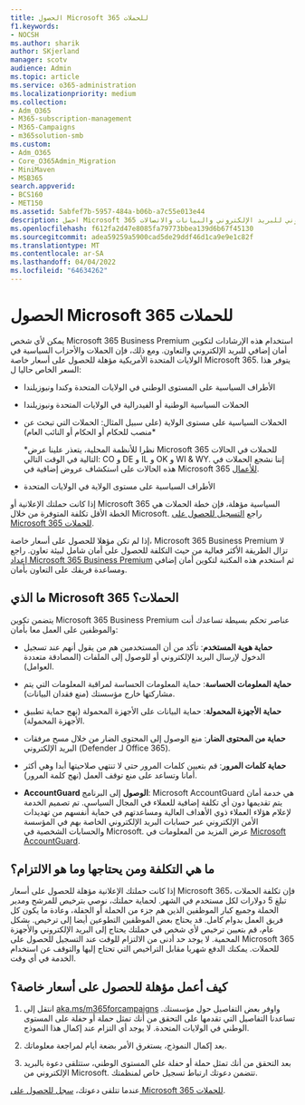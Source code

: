 ```yaml
---
title: الحصول Microsoft 365 للحملات
f1.keywords:
- NOCSH
ms.author: sharik
author: SKjerland
manager: scotv
audience: Admin
ms.topic: article
ms.service: o365-administration
ms.localizationpriority: medium
ms.collection:
- Adm_O365
- M365-subscription-management
- M365-Campaigns
- m365solution-smb
ms.custom:
- Adm_O365
- Core_O365Admin_Migration
- MiniMaven
- MSB365
search.appverid:
- BCS160
- MET150
ms.assetid: 5abfef7b-5957-484a-b06b-a7c55e013e44
description: احصل Microsoft 365 للحملات حتى تتمكن من حماية حملتك من تهديدات الأمان الإلكتروني للبريد الإلكتروني والبيانات والاتصالات.
ms.openlocfilehash: f612fa2d47e8085fa79773bbea139d6b67f45130
ms.sourcegitcommit: adea59259a5900cad5de29ddf46d1ca9e9e1c82f
ms.translationtype: MT
ms.contentlocale: ar-SA
ms.lasthandoff: 04/04/2022
ms.locfileid: "64634262"
---
```

# <a name="get-microsoft-365-for-campaigns"></a>الحصول Microsoft 365 للحملات

يمكن لأي شخص Microsoft 365 Business Premium استخدام هذه الإرشادات لتكوين أمان إضافي للبريد الإلكتروني والتعاون. ومع ذلك، فإن الحملات والأحزاب السياسية في الولايات المتحدة الأمريكية مؤهلة للحصول على أسعار خاصة Microsoft 365. يتوفر هذا السعر الخاص حاليا ل:

- الأطراف السياسية على المستوى الوطني في الولايات المتحدة وكندا ونيوزيلندا

- الحملات السياسية الوطنية أو الفيدرالية في الولايات المتحدة ونيوزيلندا

- الحملات السياسية على مستوى الولاية (على سبيل المثال: الحملات التي تبحث عن منصب للحكام أو الحكام أو النائب العام)*

    *نظرا للأنظمة المحلية، يتعذر علينا عرض Microsoft 365 للحملات في الحالات التالية في الوقت التالي: CO و DE و IL و OK و WI & WY. إننا نشجع الحملات في هذه الحالات على استكشاف عروض إضافية في Microsoft 365 [للأعمال](https://www.office.com/business).

- الأطراف السياسية على مستوى الولاية في الولايات المتحدة

إذا كانت حملتك  الإعلانية أو Microsoft 365 السياسية مؤهلة، فإن خطة الحملات هي الخطة الأقل تكلفة المتوفرة من خلال Microsoft. راجع [التسجيل للحصول على Microsoft 365 للحملات](m365-campaigns-sign-up.md).  

إذا لم تكن مؤهلا للحصول على أسعار خاصة، Microsoft 365 Business Premium لا تزال الطريقة الأكثر فعالية من حيث التكلفة للحصول على أمان شامل لبيئة تعاون. راجع [إعداد Microsoft 365 Business Premium](../business/set-up.md?toc=/microsoft-365/campaigns/toc.json&bc=/microsoft-365/campaigns/breadcrumb/toc.json) ثم استخدم هذه المكتبة لتكوين أمان إضافي ومساعدة فريقك على التعاون بأمان.

## <a name="what-does-microsoft-365-for-campaigns-include"></a>ما الذي Microsoft 365 الحملات؟

يتضمن تكوين Microsoft 365 Business Premium عناصر تحكم بسيطة تساعدك أنت والموظفين على العمل معا بأمان:

- **حماية هوية المستخدم**: تأكد من أن المستخدمين هم من يقول أنهم عند تسجيل الدخول لإرسال البريد الإلكتروني أو للوصول إلى الملفات (المصادقة متعددة العوامل).

- **حماية المعلومات الحساسة**: حماية المعلومات الحساسة لمراقبة المعلومات التي يتم مشاركتها خارج مؤسستك (منع فقدان البيانات).

- **حماية الأجهزة المحمولة**: حماية البيانات على الأجهزة المحمولة (نهج حماية تطبيق الأجهزة المحمولة).

- **حماية من المحتوى الضار**: منع الوصول إلى المحتوى الضار من خلال مسح مرفقات البريد الإلكتروني (Defender لـ Office 365).

- **حماية كلمات المرور**: قم بتعيين كلمات المرور حتى لا تنتهي صلاحيتها أبدا وهي أكثر أمانا وتساعد على منع توقف العمل (نهج كلمة المرور).

- **AccountGuard الوصول** إلى البرنامج: Microsoft AccountGuard هي خدمة أمان يتم تقديمها دون أي تكلفة إضافية للعملاء في المجال السياسي. تم تصميم الخدمة لإعلام هؤلاء العملاء ذوي الأهداف العالية ومساعدتهم في حماية أنفسهم من تهديدات الأمن الإلكتروني عبر حسابات البريد الإلكتروني الخاصة بهم في المؤسسة والحسابات الشخصية في Microsoft. عرض المزيد من المعلومات في [Microsoft AccountGuard](https://www.microsoftaccountguard.com/).

## <a name="what-does-it-cost-who-needs-it-and-what-is-the-commitment"></a>ما هي التكلفة ومن يحتاجها وما هو الالتزام؟

إذا كانت حملتك الإعلانية مؤهلة للحصول على أسعار Microsoft 365، فإن تكلفة الحملات تبلغ 5 دولارات لكل مستخدم في الشهر.
لحماية حملتك، نوصي بترخيص للمرشح ومدير الحملة وجميع كبار الموظفين الذين هم جزء من الحملة أو الحفلة، وعادة ما يكون كل فريق العمل بدوام كامل. قد يحتاج بعض الموظفين التطوعين أيضا إلى ترخيص. بشكل عام، قم بتعيين ترخيص لأي شخص في حملتك يحتاج إلى البريد الإلكتروني والأجهزة المحمية.
لا يوجد حد أدنى من الالتزام للوقت عند التسجيل للحصول على Microsoft 365 للحملات. يمكنك الدفع شهريا مقابل التراخيص التي تحتاج إليها والتوقف عن استخدام الخدمة في أي وقت.

## <a name="how-do-i-qualify-for-special-pricing"></a>كيف أعمل مؤهلة للحصول على أسعار خاصة؟

1. انتقل إلى [aka.ms/m365forcampaigns](https://aka.ms/m365forcampaigns/) واوفر بعض التفاصيل حول مؤسستك. تساعدنا التفاصيل التي تقدمها على التحقق من أنك تمثل حملة أو حفلة على المستوى الوطني في الولايات المتحدة. لا يوجد أي التزام عند إكمال هذا النموذج.

2. بعد إكمال النموذج، يستغرق الأمر بضعة أيام لمراجعة معلوماتك.

3. بعد التحقق من أنك تمثل حملة أو حفلة على المستوى الوطني، ستتلقى دعوة بالبريد الإلكتروني من Microsoft. تتضمن دعوتك ارتباط تسجيل خاص لمنظمتك.

عندما تتلقى دعوتك، [سجل للحصول على Microsoft 365 للحملات](m365-campaigns-sign-up.md).
